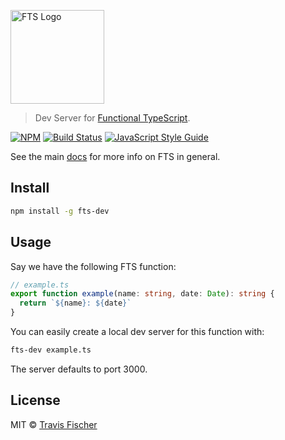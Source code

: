 <a href="https://github.com/transitive-bullshit/functional-typescript" title="Functional TypeScript"><img src="https://raw.githubusercontent.com/transitive-bullshit/functional-typescript/master/logo.png" alt="FTS Logo" width="150" /></a>

> Dev Server for [Functional TypeScript](https://github.com/transitive-bullshit/functional-typescript).

[![NPM](https://img.shields.io/npm/v/fts-dev.svg)](https://www.npmjs.com/package/fts-dev) [![Build Status](https://travis-ci.com/transitive-bullshit/functional-typescript.svg?branch=master)](https://travis-ci.com/transitive-bullshit/functional-typescript) [![JavaScript Style Guide](https://img.shields.io/badge/code_style-prettier-brightgreen.svg)](https://prettier.io)

See the main [docs](https://github.com/transitive-bullshit/functional-typescript) for more info on FTS in general.

## Install

```bash
npm install -g fts-dev
```

## Usage

Say we have the following FTS function:

```ts
// example.ts
export function example(name: string, date: Date): string {
  return `${name}: ${date}`
}
```

You can easily create a local dev server for this function with:

```bash
fts-dev example.ts
```

The server defaults to port 3000.

## License

MIT © [Travis Fischer](https://transitivebullsh.it)
